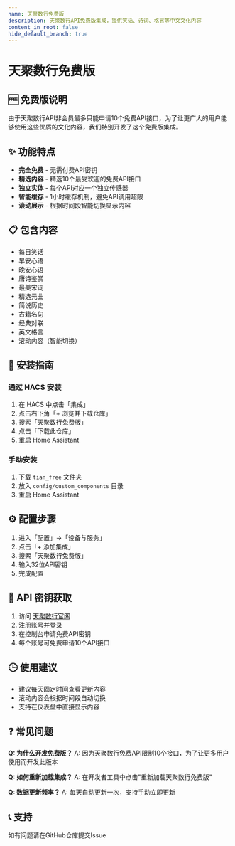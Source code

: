 ```yaml
---
name: 天聚数行免费版
description: 天聚数行API免费版集成，提供笑话、诗词、格言等中文文化内容
content_in_root: false
hide_default_branch: true
---
```


# 天聚数行免费版

## 🆓 免费版说明

由于天聚数行API非会员最多只能申请10个免费API接口，为了让更广大的用户能够使用这些优质的文化内容，我们特别开发了这个免费版集成。

## ✨ 功能特点

- **完全免费** - 无需付费API密钥
- **精选内容** - 精选10个最受欢迎的免费API接口
- **独立实体** - 每个API对应一个独立传感器
- **智能缓存** - 1小时缓存机制，避免API调用超限
- **滚动展示** - 根据时间段智能切换显示内容

## 📋 包含内容

- 每日笑话
- 早安心语  
- 晚安心语
- 唐诗鉴赏
- 最美宋词
- 精选元曲
- 简说历史
- 古籍名句
- 经典对联
- 英文格言
- 滚动内容（智能切换）

## 🚀 安装指南

### 通过 HACS 安装

1. 在 HACS 中点击「集成」
2. 点击右下角「+ 浏览并下载仓库」
3. 搜索「天聚数行免费版」
4. 点击「下载此仓库」
5. 重启 Home Assistant

### 手动安装

1. 下载 `tian_free` 文件夹
2. 放入 `config/custom_components` 目录
3. 重启 Home Assistant

## ⚙️ 配置步骤

1. 进入「配置」->「设备与服务」
2. 点击「+ 添加集成」
3. 搜索「天聚数行免费版」
4. 输入32位API密钥
5. 完成配置

## 🔑 API 密钥获取

1. 访问 [天聚数行官网](https://www.tianapi.com/)
2. 注册账号并登录
3. 在控制台申请免费API密钥
4. 每个账号可免费申请10个API接口

## 🕒 使用建议

- 建议每天固定时间查看更新内容
- 滚动内容会根据时间段自动切换
- 支持在仪表盘中直接显示内容

## ❓ 常见问题

**Q: 为什么开发免费版？**
A: 因为天聚数行免费API限制10个接口，为了让更多用户使用而开发此版本

**Q: 如何重新加载集成？**
A: 在开发者工具中点击"重新加载天聚数行免费版"

**Q: 数据更新频率？**
A: 每天自动更新一次，支持手动立即更新

## 📞 支持

如有问题请在GitHub仓库提交Issue
